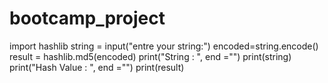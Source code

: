 # bootcamp_project
import hashlib 
string = input("entre your string:")
encoded=string.encode()
result = hashlib.md5(encoded)
print("String : ", end ="")
print(string)
print("Hash Value : ", end ="")
print(result)
